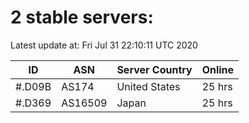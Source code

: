 # 2 stable servers:

Latest update at: Fri Jul 31 22:10:11 UTC 2020

| ID | ASN | Server Country | Online |
| -- | --- | -------------- | ------ |
| #.D09B | AS174 | United States | 25 hrs |
| #.D369 | AS16509 | Japan | 25 hrs |

